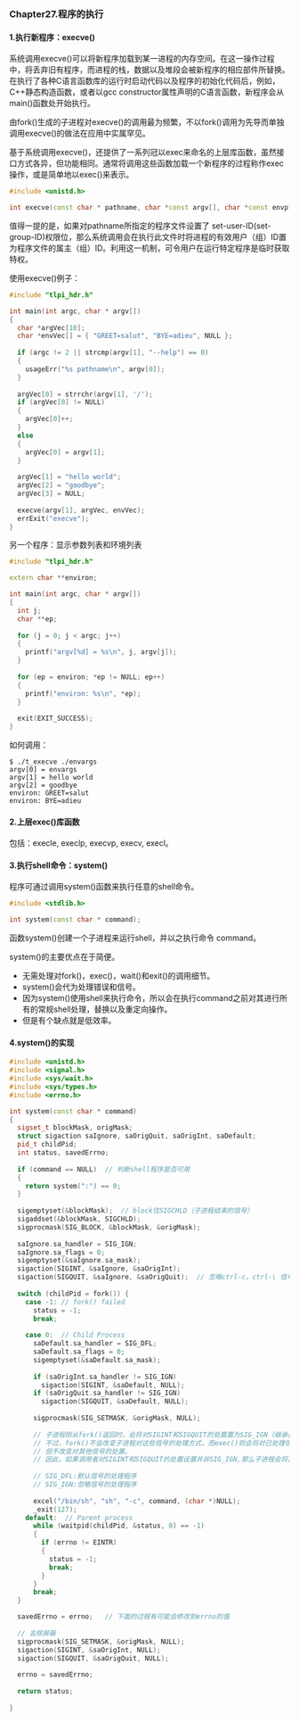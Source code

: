 ### Chapter27.程序的执行

#### 1.执行新程序：execve()

​        系统调用execve()可以将新程序加载到某一进程的内存空间。在这一操作过程中，将丢弃旧有程序，而进程的栈，数据以及堆段会被新程序的相应部件所替换。在执行了各种C语言函数库的运行时启动代码以及程序的初始化代码后，例如，C++静态构造函数，或者以gcc constructor属性声明的C语言函数，新程序会从main()函数处开始执行。

​        由fork()生成的子进程对execve()的调用最为频繁，不以fork()调用为先导而单独调用execve()的做法在应用中实属罕见。

基于系统调用execve()，还提供了一系列冠以exec来命名的上层库函数，虽然接口方式各异，但功能相同。通常将调用这些函数加载一个新程序的过程称作exec操作，或是简单地以exec()来表示。

```c++
#include <unistd.h>

int execve(const char * pathname, char *const argv[], char *const envp[]);
```

值得一提的是，如果对pathname所指定的程序文件设置了 set-user-ID(set-group-ID)权限位，那么系统调用会在执行此文件时将进程的有效用户（组）ID置为程序文件的属主（组）ID。利用这一机制，可令用户在运行特定程序是临时获取特权。



使用execve()例子：

```c++
#include "tlpi_hdr.h"

int main(int argc, char * argv[])
{
  char *argVec[10];
  char *envVec[] = { "GREET=salut", "BYE=adieu", NULL };
  
  if (argc != 2 || strcmp(argv[1], "--help") == 0)
  {
    usageErr("%s pathname\n", argv[0]);
  }
  
  argVec[0] = strrchr(argv[1], '/');
  if (argVec[0] != NULL)
  {
    argVec[0]++;
  }
  else
  {
    argVec[0] = argv[1];
  }
  
  argVec[1] = "hello world";
  argVec[2] = "goodbye";
  argVec[3] = NULL;
  
  execve(argv[1], argVec, envVec);
  errExit("execve");
}
```

另一个程序：显示参数列表和环境列表

```c++
#include "tlpi_hdr.h"

extern char **environ;

int main(int argc, char * argv[])
{
  int j;
  char **ep;
  
  for (j = 0; j < argc; j++)
  {
    printf("argv[%d] = %s\n", j, argv[j]);
  }
  
  for (ep = environ; *ep != NULL; ep++)
  {
   	printf("environ: %s\n", *ep);
  }
  
  exit(EXIT_SUCCESS);
}
```

如何调用：

```shell
$ ./t_execve ./envargs
argv[0] = envargs
argv[1] = hello world
argv[2] = goodbye
environ: GREET=salut
environ: BYE=adieu
```



#### 2.上层exec()库函数

包括：execle, execlp, execvp, execv, execl。



#### 3.执行shell命令：system()

程序可通过调用system()函数来执行任意的shell命令。

```c++
#include <stdlib.h>

int system(const char * command);
```

函数system()创建一个子进程来运行shell，并以之执行命令 command。

system()的主要优点在于简便。

+ 无需处理对fork()，exec()，wait()和exit()的调用细节。
+ system()会代为处理错误和信号。
+ 因为system()使用shell来执行命令，所以会在执行command之前对其进行所有的常规shell处理，替换以及重定向操作。
+ 但是有个缺点就是低效率。



#### 4.system()的实现

```c++
#include <unistd.h>
#include <signal.h>
#include <sys/wait.h>
#include <sys/types.h>
#include <errno.h>

int system(const char * command)
{
  sigset_t blockMask, origMask;
  struct sigaction saIgnore, saOrigQuit, saOrigInt, saDefault;
  pid_t childPid;
  int status, savedErrno;
  
  if (command == NULL)  // 判断shell程序是否可用
  {
    return system(":") == 0;
  }
  
  sigemptyset(&blockMask);  // block住SIGCHLD（子进程结束的信号）
  sigaddset(&blockMask, SIGCHLD);
  sigprocmask(SIG_BLOCK, &blockMask, &origMask);
  
  saIgnore.sa_handler = SIG_IGN;
  saIgnore.sa_flags = 0;
  sigemptyset(&saIgnore.sa_mask);
  sigaction(SIGINT, &saIgnore, &saOrigInt);
  sigaction(SIGQUIT, &saIgnore, &saOrigQuit);  // 忽略ctrl-c，ctrl-\ 信号
  
  switch (childPid = fork()) {
    case -1: // fork() failed
      status = -1;
      break;
      
    case 0:  // Child Process
      saDefault.sa_handler = SIG_DFL;
      saDefault.sa_flags = 0;
      sigemptyset(&saDefault.sa_mask);
      
      if (saOrigInt.sa_handler != SIG_IGN)
        sigaction(SIGINT, &saDefault, NULL);
      if (saOrigQuit.sa_handler != SIG_IGN)
        sigaction(SIGQUIT, &saDefault, NULL);
      
      sigprocmask(SIG_SETMASK, &origMask, NULL);
      
      // 子进程刚从fork()返回时，会将对SIGINT和SIGQUIT的处置置为SIG_IGN（继承自父进程）。
      // 不过，fork()不会改变子进程对这些信号的处理方式，而exec()则会将对已处理信号的处置重置为默认值，
      // 但不改变对其他信号的处置。
      // 因此，如果调用者对SIGINT和SIGQUIT的处置设置并非SIG_IGN,那么子进程会将其置为SIG_DFL
      
      // SIG_DFL:默认信号的处理程序
      // SIG_IGN:忽略信号的处理程序
      
      excel("/bin/sh", "sh", "-c", command, (char *)NULL);
      _exit(127);
    default:  // Parent process
      while (waitpid(childPid, &status, 0) == -1)
      {
        if (errno != EINTR)
        {
          status = -1;
          break;
        }
      }
      break;
  }

  savedErrno = errno;   // 下面的过程有可能会修改到errno的值
    
  // 去除屏蔽
  sigprocmask(SIG_SETMASK, &origMask, NULL);
  sigaction(SIGINT, &saOrigInt, NULL);
  sigaction(SIGQUIT, &saOrigQuit, NULL);
  
  errno = savedErrno;
  
  return status;
  
}
```







